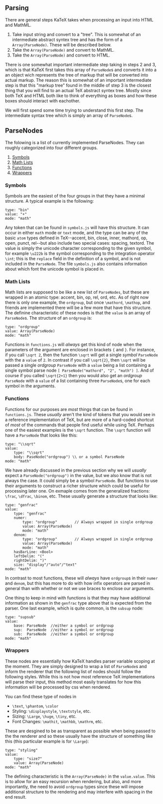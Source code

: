 ## Parsing

There are general steps KaTeX takes when processing an input into
HTML and MathML.

1. Take input string and convert to a "tree".  This is somewhat of an
   intermediate abstract syntex tree and has the form of a `Array(ParseNode)`.
   These will be described below.
2. Take the `Array(ParseNode)` and convert to MathML.
3. Take the `Array(ParseNode)` and convert to HTML.

There is one somewhat important intermediate step taking in steps 2 and 3, which
is that KaTeX first takes this array of `ParseNode`s and converts it into
a an object wich represents the tree of markup that will be converted into actual
markup.  The reason this is somewhat of an important intermediate step is that this
"markup tree" found in the middle of step 3 is the closest thing that you will find
to an actual TeX abstract syntex tree.  Mostly since both TeX and HTML both like to
think of everything as boxes and how these boxes should interact with eachother.

We will first spend some time trying to understand this first step.  The intermediate
syntax tree which is simply an array of `ParseNode`s.

## ParseNodes

The folowing is a list of currently implemented ParseNodes.  They can roughly
categorized into four different groups.

1. [Symbols](#Symbols)
2. [Math Lists](#Math-Lists)
3. [Functions](#Functions)
4. [Wrappers](#Wrappers)

### Symbols

Symbols are the easiest of the four groups in that they have a minimal structure.
A typical example is the following:

```
type: "bin"
value: "+"
mode: "math"
```
Any token that can be found in `symbols.js` will have this structure.  It can occur
in either `math` mode or `text` mode, and the type can be any of the basic `atom`
types defined in TeX--accent, bin, close, inner, mathord, op, open, punct, rel--but
also include two special cases: spacing, textord.  The value is simply the unicode
character corresponding to the given symbol, for example `\u222b` is the symbol
corresponding to the integration operator `\int`; this is the `replace` field in the
definition of a symbol, and is not included in the `ParseNode`. The file `symbols.js`
also contains information about which font the unicode symbol is placed in.

### Math Lists

Math lists are supposed to be like a new list of `ParseNodes`, but these are wrapped
in an atomic type: accent, bin, op, rel, ord, etc.  As of right now there is only
one example, the `ordgroup`, but once `\mathord`, `\mathop`, and friends are
implemented there will be a few more that have this structure.
The definine characteristic of these nodes is that the `value` is an
array of `ParseNode`s.  The structure of an `ordgroup` is:

```
type: "ordgroup"
value: Array(ParseNode)
mode: "math"
```

Functions in `functions.js` will _always_ get this kind of node when the parameters
of the argument are enclosed in brackets `{` and `}`.  For instance, if you call
`\sqrt 2`, then the function `\sqrt` will get a single _symbol_ `ParseNode` with
the a `value` of `2`.  In contrast if you call `\sqrt{2}`, then `\sqrt` will be passed
a single _ordgroup_ `ParseNode` with a `value` being a list containing a single
symbol parse node `[ ParseNode("mathord", "2", "math") ]`.  And of course if you called
`\sqrt{2+1}` then you would also get an _ordgroup_ `ParseNode` with a `value` of a list
containing three `ParseNode`s, one for each symbol in the arguments.

### Functions

Functions for our purposes are _most_ things that can be found in `functions.js`.
These _usually_ aren't the kind of tokens that you would see in a reference
implementation of TeX, but are more of a hard-coded shortcut of _most_ of the
commands that people find useful while using TeX.  Perhaps one of the easiest
examples is the `\sqrt` function.  The `\sqrt` function will have a `ParseNode`
that looks like this:

```
type: "\\sqrt"
value:
    type: "\\sqrt"
    body: PaseNode("ordgroup") \\ or a symbol ParseNode
mode: "math"
```

We have already discussed in the previous section why we will _usually_ expect a
`ParseNode("ordgroup")` in the value, but we also know that is not always the case.
It could simply be a symbol `ParseNode`.  But functions to use their arguments to
construct a richer structure which could be useful for processing later one.
On exmaple comes from the generalized fractions: `\frac`, `\dfrac`, `\binom`, etc.
These usually generate a structure that looks like:

```
type: "genfrac"
value:
    type: "genfrac"
    numer:
        type: "ordgroup"        // Always wrapped in single ordgroup
        value: Array(ParseNode)
        mode: "math"
    denom:
        type: "ordgroup"        // Always wrapped in single ordgroup
        value: Array(ParseNode)
        mode: "math"
    hasBarLine: <Bool>
    leftDelim: "("
    rightDelim: ")"
    size: "display"/"auto"/"text"
mode: "math"
```
In contrast to most functions, these will _always_ have `ordgroup`s in their `numer`
and `denom`, but this has more to do with how infix operators are parsed in general
than with whether or not we use braces to enclose our arguments.

One thing to keep in mind with functions is that they may have additional information
as shown in the `genfrac` type above that is expected from the parser.  One last
example, which is quite common, is the `subsup` node:

```
type: "supsub"
value:
    base: ParseNode  //either a symbol or ordgroup
    sup:  ParseNode  //either a symbol or ordgroup
    sub:  ParseNode  //either a symbol or ordgroup
mode: "math"
```

### Wrappers

These nodes are essentially how KaTeX handles parser variable scoping at the moment.
They are simply designed to wrap a list of `ParseNode`s and inform the renderer
that the following list of nodes should follow the following styles.  While this is
not how most reference TeX implementations will parse their input, this method
most easily translates for how this information will be processed by css when rendered.

You can find these type of nodes in

 - `\text`, `\phantom`, `\color`
 - Styling: `\displaystyle`, `\textstyle`, etc.
 - Sizing: `\Large`, `\huge`, `\tiny`, etc.
 - Font Changes: `\mathit`, `\mathbb`, `\mathrm`, etc.


 These are desgined to be as transparent as possible when being passed to the the renderer
 and so these usually have the structure of something like this (this particular example is
 for `\Large`):

```
type: "styling"
value:
    type: "size7"
    value: Array(ParseNode)
mode: "math"
```

The defining characteristic is the `Array(ParseNode)` in the `value.value`.  This is
to allow for an easy recursion when rendering, but also, and more importantly,
the need to avoid `ordgroup` types since these will impose additional structure to the
rendering and may interfere with spacing in the end result.